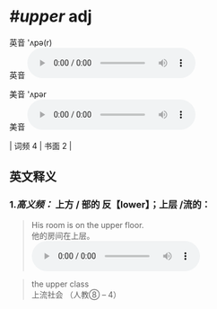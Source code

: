 # ***\#upper*** adj
英音 'ʌpə(r)  
英音
<audio src="./media/upper-B.aac" controls="controls"></audio>

美音 'ʌpər  
美音
<audio src="./media/upper.aac" controls="controls"></audio>



| 词频 4 | 书面 2 |  

英文释义
---
### 1.*高义频：* **上方 / 部的 反【lower】；上层 /流的：**  

 > His room is on the upper floor.   
 > 他的房间在上层。    
<audio src="./media/upper-1.aac" controls="controls"></audio>

 > the upper class  
 > 上流社会  （人教⑧ – 4）  


